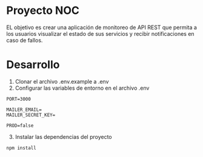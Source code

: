 # Proyecto NOC

EL objetivo es crear una aplicación de monitoreo de API REST que permita a los usuarios visualizar el estado de sus servicios y recibir notificaciones en caso de fallos.

# Desarrollo
1. Clonar el archivo .env.example a .env
2. Configurar las variables de entorno en el archivo .env
```
PORT=3000

MAILER_EMAIL=
MAILER_SECRET_KEY=

PROD=false
```
3. Instalar las dependencias del proyecto
```bash
npm install
```
